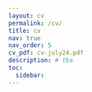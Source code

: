 ```yaml
---
layout: cv
permalink: /cv/
title: cv
nav: true
nav_order: 5
cv_pdf: cv-july24.pdf
description: # tba
toc:
  sidebar: 
---
```

